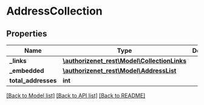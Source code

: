 # AddressCollection

## Properties
Name | Type | Description | Notes
------------ | ------------- | ------------- | -------------
**_links** | [**\authorizenet_rest\Model\CollectionLinks**](CollectionLinks.md) |  | [optional] 
**_embedded** | [**\authorizenet_rest\Model\AddressList**](AddressList.md) |  | [optional] 
**total_addresses** | **int** |  | [optional] 

[[Back to Model list]](../README.md#documentation-for-models) [[Back to API list]](../README.md#documentation-for-api-endpoints) [[Back to README]](../README.md)


